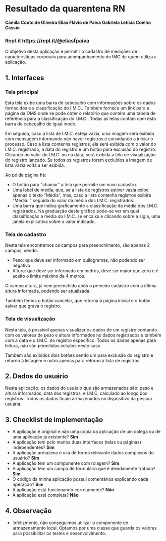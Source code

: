 # Resultado da quarentena RN

**Camila Couto de Oliveira**
**Elias Flávio de Paiva**
**Gabriela Letícia Coelho Cássio**

### Repl.it https://repl.it/@eliasfpaiva

O objetivo desta aplicação é permitir o cadastro de medições de características corporais para acompanhamento do IMC de quem utiliza a aplicação.

## 1. Interfaces

### Tela principal

Esta tela exibe uma barra de cabeçalho com informações sobre os dados fornecidos e a classificação do I.M.C.. Também fornece um link para a página da OMS onde se pode obter o relatório que contém uma tabela de referência para a classificação do I.M.C.. Todas as telas contam com esta barra de cabeçalho de igual modo.

Em seguida, caso a lista de I.M.C. esteja vazia, uma imagem será exibida com mensagem informando não haver registros e convidando a iniciar o processo. Caso a lista contenha registros, ela será exibida com o valor do I.M.C. registrado, a data do registro e um botão para exclusão do registro. Clicando no valor do I.M.C. ou na data, será exibida a tela de visualização do registro lançado. Se todos os registros forem excluídos a imagem de lista vazia volta a ser exibida.

Ao pé da página há:

- O botão para "chamar" a tela que permite um novo cadastro.
- Uma label de média, que, se a lista de registros estiver vazia exibe apenas o texto "Média", mas, caso a lista contenha registros exibirá "Média: " seguida do valor da média dos I.M.C. registrados.
- Uma barra que indica graficamente a classificação da média dos I.M.C. registrados. Na graduação deste gráfico pode-se ver em qual classificação a média do I.M.C. se encaixa e clicando sobre a sigla, uma janela explicativa sobre o valor indicado.

### Tela de cadastro

Nesta tela encontramos os campos para preenchimento, são apenas 2 campos, sendo:

- Peso: que deve ser informado em quilogramas, não podendo ser negativo.
- Altura: que deve ser informada em metros, deve ser maior que zero e é aceito o limite máximo de 4 metros.

O campo altura, já vem preenchido após o primeiro cadastro com a última altura informada, podendo ser atualizada.

Também temos o botão cancelar, que retorna à página inicial e o botão salvar que grava o registro.

### Tela de visualização

Nesta tela, é possível apenas visualizar os dados de um registro contando com os valores de peso e altura informados no dados registrados e também com a data e o I.M.C. do registro específico. Todos os dados apenas para leitura, não são permitidas edições neste caso.

Também são exibidos dois botões sendo um para exclusão do registro e retorno à listagem e outro apenas para retorno à lista de registros.

## 2. Dados do usuário

Nesta aplicação, os dados do usuário que são armazenados são: peso e altura informados, data dos registros, e I.M.C. calculado ao longo dos registros. Todos os dados ficam armazenados no dispositivo da pessoa usuária.

## 3. Checklist de implementação

- A aplicação é original e não uma cópia da aplicação de um colega ou de uma aplicação já existente? **Sim**
- A aplicação tem pelo menos duas interfaces (telas ou páginas) independentes? **Sim**
- A aplicação armazena e usa de forma relevante dados complexos do usuário? **Sim**
- A aplicação tem um componente com rolagem? **Sim**
- A aplicação tem um campo de formulário que é devidamente tratado? **Sim**
- O código da minha aplicação possui comentários explicando cada operação? **Sim**
- A aplicação está funcionando corretamente? **Não**
- A aplicação está completa? **Não**

## 4. Observação

- Infelizmente, não conseguimos utilizar o componente de armazenamento local. Optamos por uma classe que guarda os valores para possibilitar os testes e desenvolvimento.
